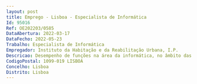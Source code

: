 ```yaml
--- 
layout: post
title: Emprego - Lisboa - Especialista de Informática
Id: 95016
Ref: OE202203/0585
DataAbertura: 2022-03-17
DataFecho: 2022-05-23
Trabalho: Especialista de Informática
Empregador: Instituto da Habitação e da Reabilitação Urbana, I.P.
Descricao: Desempenho de funções na área da informática, no âmbito das competências do Departamento de Desenvolvimento e Gestão Aplicacional, entre as quais a) Desenvolver a arquitetura e acompanhar a implementação dos sistemas e tecnologias de informação, assegurando a sua gestão e continuada e adequação aos objetivos da organização b) Organizar, preparar e manter atualizados os recursos informacionais, normalizar os modelos de dados e estruturar os conteúdos e fluxos da organização, bem como definir as normas de acesso e níveis de confidencialidade da informação c) Analisar medidas de melhoria para a organização, avaliando o impacto dos sistemas e tecnologias de informação no sistema organizacional, propondo medidas adequadas para a introdução de inovações no funcionamento dos serviços e na organização d) Implementar ferramentas e processos que permitam a melhoria de processos, dando continuidade ao processo de desmaterialização de procedimentos administrativos, nomeadamente através da gestão da plataforma de gestão documental em uso no IHRU e) Gerir plataformas de CMS (Content Management System) — Liferay e Wordpress, assegurando a gestão de todos os conteúdos dos portais e sites do IHRU f) Capacidade de análise e identificação de necessidades e soluções, com participação no planeamento dos sistemas, na gestão de projetos de desenvolvimento aplicacional, acompanhando e colaborando na implementação dos requisitos, realização de testes de qualidade e aceitação, bem como disponibilização dos recursos previstos na execução dos projetos.
CodigoPostal: 1099-019 LISBOA
Concelho: Lisboa
Distrito: Lisboa
--- 
```

